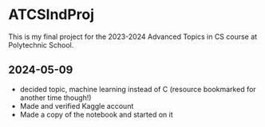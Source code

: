 # ATCSIndProj
This is my final project for the 2023-2024 Advanced Topics in CS course at Polytechnic School. 

## 2024-05-09

- decided topic, machine learning instead of C (resource bookmarked for another time though!)
- Made and verified Kaggle account
- Made a copy of the notebook and started on it